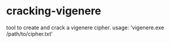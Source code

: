 # cracking-vigenere
tool to create and crack a vigenere cipher.
usage: 
'vigenere.exe /path/to/cipher.txt'
